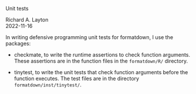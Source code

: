 
Unit tests    

Richard A. Layton    
2022-11-16    


In writing defensive programming unit tests for formatdown, I use the packages:

- checkmate, to write the runtime assertions to check function arguments. These assertions are in the function files in the `formatdown/R/` directory.   

- tinytest, to write the unit tests that check function arguments before the function executes. The test files are in the directory `formatdown/inst/tinytest/`. 




